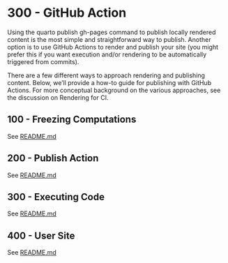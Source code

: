 # 300 - GitHub Action

Using the quarto publish gh-pages command to publish locally rendered content is the most simple and straightforward way to publish. Another option is to use GitHub Actions to render and publish your site (you might prefer this if you want execution and/or rendering to be automatically triggered from commits).

There are a few different ways to approach rendering and publishing content. Below, we’ll provide a how-to guide for publishing with GitHub Actions. For more conceptual background on the various approaches, see the discussion on Rendering for CI.

## 100 - Freezing Computations

See [README.md](./100/README.md)

## 200 - Publish Action

See [README.md](./200/README.md)

## 300 - Executing Code

See [README.md](./300/README.md)

## 400 - User Site

See [README.md](./400/README.md)
